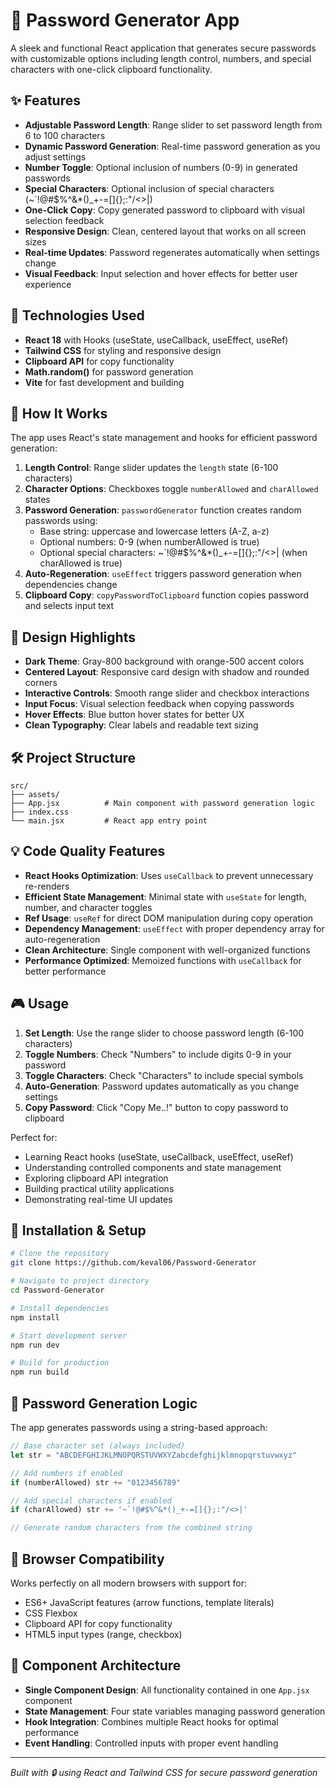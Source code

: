 # 🔐 Password Generator App

A sleek and functional React application that generates secure passwords with customizable options including length control, numbers, and special characters with one-click clipboard functionality.

## ✨ Features

- **Adjustable Password Length**: Range slider to set password length from 6 to 100 characters
- **Dynamic Password Generation**: Real-time password generation as you adjust settings
- **Number Toggle**: Optional inclusion of numbers (0-9) in generated passwords
- **Special Characters**: Optional inclusion of special characters (~`!@#$%^&*()_+-=[]{};:"/<>|)
- **One-Click Copy**: Copy generated password to clipboard with visual selection feedback
- **Responsive Design**: Clean, centered layout that works on all screen sizes
- **Real-time Updates**: Password regenerates automatically when settings change
- **Visual Feedback**: Input selection and hover effects for better user experience

## 🚀 Technologies Used

- **React 18** with Hooks (useState, useCallback, useEffect, useRef)
- **Tailwind CSS** for styling and responsive design
- **Clipboard API** for copy functionality
- **Math.random()** for password generation
- **Vite** for fast development and building

## 🎯 How It Works

The app uses React's state management and hooks for efficient password generation:

1. **Length Control**: Range slider updates the `length` state (6-100 characters)
2. **Character Options**: Checkboxes toggle `numberAllowed` and `charAllowed` states
3. **Password Generation**: `passwordGenerator` function creates random passwords using:
   - Base string: uppercase and lowercase letters (A-Z, a-z)
   - Optional numbers: 0-9 (when numberAllowed is true)
   - Optional special characters: ~`!@#$%^&*()_+-=[]{};:"/<>| (when charAllowed is true)
4. **Auto-Regeneration**: `useEffect` triggers password generation when dependencies change
5. **Clipboard Copy**: `copyPasswordToClipboard` function copies password and selects input text

## 🎨 Design Highlights

- **Dark Theme**: Gray-800 background with orange-500 accent colors
- **Centered Layout**: Responsive card design with shadow and rounded corners
- **Interactive Controls**: Smooth range slider and checkbox interactions
- **Input Focus**: Visual selection feedback when copying passwords
- **Hover Effects**: Blue button hover states for better UX
- **Clean Typography**: Clear labels and readable text sizing

## 🛠️ Project Structure

```
src/
├── assets/
├── App.jsx          # Main component with password generation logic
├── index.css
└── main.jsx         # React app entry point
```

## 💡 Code Quality Features

- **React Hooks Optimization**: Uses `useCallback` to prevent unnecessary re-renders
- **Efficient State Management**: Minimal state with `useState` for length, number, and character toggles
- **Ref Usage**: `useRef` for direct DOM manipulation during copy operation
- **Dependency Management**: `useEffect` with proper dependency array for auto-regeneration
- **Clean Architecture**: Single component with well-organized functions
- **Performance Optimized**: Memoized functions with `useCallback` for better performance

## 🎮 Usage

1. **Set Length**: Use the range slider to choose password length (6-100 characters)
2. **Toggle Numbers**: Check "Numbers" to include digits 0-9 in your password
3. **Toggle Characters**: Check "Characters" to include special symbols
4. **Auto-Generation**: Password updates automatically as you change settings
5. **Copy Password**: Click "Copy Me..!" button to copy password to clipboard

Perfect for:
- Learning React hooks (useState, useCallback, useEffect, useRef)
- Understanding controlled components and state management
- Exploring clipboard API integration
- Building practical utility applications
- Demonstrating real-time UI updates

## 🔧 Installation & Setup

```bash
# Clone the repository
git clone https://github.com/keval06/Password-Generator

# Navigate to project directory
cd Password-Generator

# Install dependencies
npm install

# Start development server
npm run dev

# Build for production
npm run build
```

## 🔐 Password Generation Logic

The app generates passwords using a string-based approach:

```javascript
// Base character set (always included)
let str = "ABCDEFGHIJKLMNOPQRSTUVWXYZabcdefghijklmnopqrstuvwxyz"

// Add numbers if enabled
if (numberAllowed) str += "0123456789"

// Add special characters if enabled  
if (charAllowed) str += '~`!@#$%^&*()_+-=[]{};:"/<>|'

// Generate random characters from the combined string
```

## 📱 Browser Compatibility

Works perfectly on all modern browsers with support for:
- ES6+ JavaScript features (arrow functions, template literals)
- CSS Flexbox 
- Clipboard API for copy functionality
- HTML5 input types (range, checkbox)

## 🎯 Component Architecture

- **Single Component Design**: All functionality contained in one `App.jsx` component
- **State Management**: Four state variables managing password generation
- **Hook Integration**: Combines multiple React hooks for optimal performance
- **Event Handling**: Controlled inputs with proper event handling

---

*Built with 🔒 using React and Tailwind CSS for secure password generation*